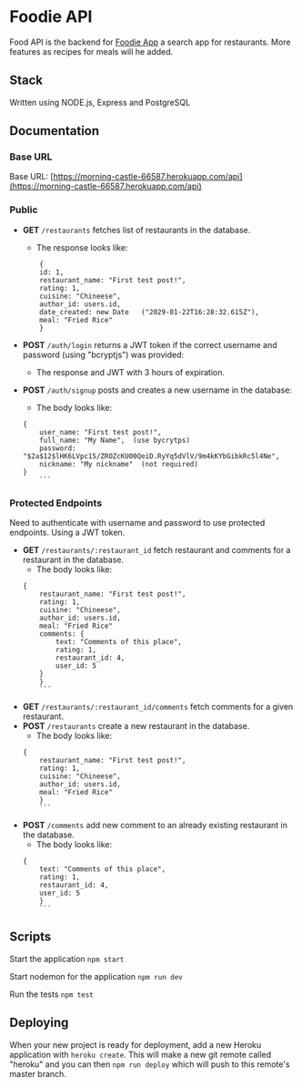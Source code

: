 # Foodie API

Food API is the backend for [Foodie App](https://foodie-psi.vercel.app/) a search app for restaurants. More features as recipes for meals will he added.

## Stack

Written using NODE.js, Express and PostgreSQL

## Documentation

### Base URL
Base URL: [https://morning-castle-66587.herokuapp.com/api](https://morning-castle-66587.herokuapp.com/api)

### Public
* **GET** `/restaurants` fetches list of restaurants in the database.
  *  The response looks like:
  ```
      {
      id: 1,
      restaurant_name: "First test post!",
      rating: 1,
      cuisine: "Chineese",
      author_id: users.id,
      date_created: new Date   ("2029-01-22T16:28:32.615Z"),
      meal: "Fried Rice"
      }
    ```
* **POST** `/auth/login` returns a JWT token if the correct username and password (using "bcryptjs") was provided:
  *  The response and JWT with 3 hours of expiration.

* **POST** `/auth/signup` posts and creates a new username in the database:
    *  The body looks like:
    ```
    {
        user_name: "First test post!",
        full_name: "My Name",  (use bycrytps)
        password: "$2a$12$lHK6LVpc15/ZROZcKU00QeiD.RyYq5dVlV/9m4kKYbGibkRc5l4Ne",
        nickname: "My nickname"  (not required)
    }
        ``` 

### Protected Endpoints
Need to authenticate with username and password to use protected endpoints. Using a JWT token.
* **GET** `/restaurants/:restaurant_id` fetch restaurant and comments for a restaurant in the database.
  *  The body looks like:
  ```
  {
      restaurant_name: "First test post!",
      rating: 1,
      cuisine: "Chineese",
      author_id: users.id,
      meal: "Fried Rice"
      comments: {
          text: "Comments of this place",
          rating: 1,
          restaurant_id: 4,
          user_id: 5
      }
      }
      ``` 
* **GET** `/restaurants/:restaurant_id/comments` fetch comments for a given restaurant.
* **POST** `/restaurants` create a new restaurant in the database.
  *  The body looks like:
  ```
  {
      restaurant_name: "First test post!",
      rating: 1,
      cuisine: "Chineese",
      author_id: users.id,
      meal: "Fried Rice"
      }
      ``` 
* **POST** `/comments` add new comment to an already existing restaurant in the database.
  *  The body looks like:
  ```
  {
      text: "Comments of this place",
      rating: 1,
      restaurant_id: 4,
      user_id: 5
      }
      ``` 

## Scripts

Start the application `npm start`

Start nodemon for the application `npm run dev`

Run the tests `npm test`

## Deploying

When your new project is ready for deployment, add a new Heroku application with `heroku create`. This will make a new git remote called "heroku" and you can then `npm run deploy` which will push to this remote's master branch.